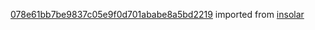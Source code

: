 [078e61bb7be9837c05e9f0d701ababe8a5bd2219](https://github.com/insolar/insolar/commit/078e61bb7be9837c05e9f0d701ababe8a5bd2219) imported from [insolar](https://github.com/insolar/insolar)
